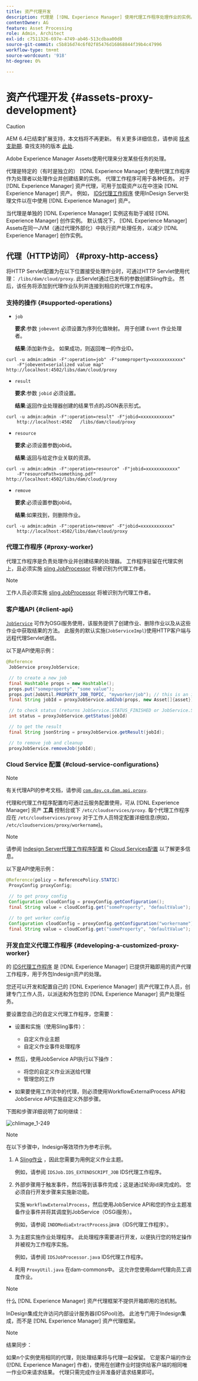 ```yaml
---
title: 资产代理开发
description: 代理是 [!DNL Experience Manager] 使用代理工作程序处理作业的实例。 了解如何配置 [!DNL Experience Manager] 代理、支持的操作、代理组件，以及如何开发自定义代理工作程序。
contentOwner: AG
feature: Asset Processing
role: Admin, Architect
exl-id: c7511326-697e-4749-ab46-513cdbaa00d8
source-git-commit: c5b816d74c6f02f85476d16868844f39b4c47996
workflow-type: tm+mt
source-wordcount: '918'
ht-degree: 0%

---
```


# 资产代理开发 {#assets-proxy-development}

>[!CAUTION]
>
>AEM 6.4已结束扩展支持，本文档将不再更新。 有关更多详细信息，请参阅 [技术支助期](https://helpx.adobe.com/cn/support/programs/eol-matrix.html). 查找支持的版本 [此处](https://experienceleague.adobe.com/docs/).

Adobe Experience Manager Assets使用代理来分发某些任务的处理。

代理是特定的（有时是独立的） [!DNL Experience Manager] 使用代理工作程序作为处理者以处理作业并创建结果的实例。 代理工作程序可用于各种任务。 对于 [!DNL Experience Manager] 资产代理，可用于加载资产以在中渲染 [!DNL Experience Manager] 资产。 例如， [IDS代理工作程序](indesign.md) 使用InDesign Server处理文件以在中使用 [!DNL Experience Manager] 资产。

当代理是单独的 [!DNL Experience Manager] 实例这有助于减轻 [!DNL Experience Manager] 创作实例。 默认情况下， [!DNL Experience Manager] Assets在同一JVM（通过代理外部化）中执行资产处理任务，以减少 [!DNL Experience Manager] 创作实例。

## 代理（HTTP访问） {#proxy-http-access}

将HTTP Servlet配置为在以下位置接受处理作业时，可通过HTTP Servlet使用代理： `/libs/dam/cloud/proxy`. 此Servlet通过已发布的参数创建Sling作业。 然后，该任务将添加到代理作业队列并连接到相应的代理工作程序。

### 支持的操作 {#supported-operations}

* `job`

   **要求**:参数 `jobevent` 必须设置为序列化值映射。 用于创建 `Event` 作业处理者。

   **结果**:添加新作业。 如果成功，则返回唯一的作业ID。

```shell
curl -u admin:admin -F":operation=job" -F"someproperty=xxxxxxxxxxxx"
    -F"jobevent=serialized value map" http://localhost:4502/libs/dam/cloud/proxy
```

* `result`

   **要求**:参数 `jobid` 必须设置。

   **结果**:返回作业处理器创建的结果节点的JSON表示形式。

```shell
curl -u admin:admin -F":operation=result" -F"jobid=xxxxxxxxxxxx"
    http://localhost:4502   /libs/dam/cloud/proxy
```

* `resource`

   **要求**:必须设置参数jobid。

   **结果**:返回与给定作业关联的资源。

```shell
curl -u admin:admin -F":operation=resource" -F"jobid=xxxxxxxxxxxx"
    -F"resourcePath=something.pdf" http://localhost:4502/libs/dam/cloud/proxy
```

* `remove`

   **要求**:必须设置参数jobid。

   **结果**:如果找到，则删除作业。

```shell
curl -u admin:admin -F":operation=remove" -F"jobid=xxxxxxxxxxxx"
    http://localhost:4502/libs/dam/cloud/proxy
```

### 代理工作程序 {#proxy-worker}

代理工作程序是负责处理作业并创建结果的处理器。 工作程序驻留在代理实例上，且必须实施 [sling JobProcessor](https://sling.apache.org/site/eventing-and-jobs.html) 将被识别为代理工作者。

>[!NOTE]
>
>工作人员必须实施 [sling JobProcessor](https://sling.apache.org/site/eventing-and-jobs.html) 将被识别为代理工作者。

### 客户端API {#client-api}

[`JobService`](https://helpx.adobe.com/experience-manager/6-4/sites/developing/using/reference-materials/javadoc/index.html) 可作为OSGi服务使用，该服务提供了创建作业、删除作业以及从这些作业中获取结果的方法。 此服务的默认实施(`JobServiceImpl`)使用HTTP客户端与远程代理Servlet通信。

以下是API使用示例：

```java
@Reference
 JobService proxyJobService;

 // to create a new job
 final Hashtable props = new Hashtable();
 props.put("someproperty", "some value");
 props.put(JobUtil.PROPERTY_JOB_TOPIC, "myworker/job"); // this is an identifier of the worker
 final String jobId = proxyJobService.addJob(props, new Asset[]{asset});

 // to check status (returns JobService.STATUS_FINISHED or JobService.STATUS_INPROGRESS)
 int status = proxyJobService.getStatus(jobId)

 // to get the result
 final String jsonString = proxyJobService.getResult(jobId);

 // to remove job and cleanup
 proxyJobService.removeJob(jobId);
```

### Cloud Service 配置 {#cloud-service-configurations}

>[!NOTE]
>
>有关代理API的参考文档，请参阅 [`com.day.cq.dam.api.proxy`](https://helpx.adobe.com/experience-manager/6-4/sites/developing/using/reference-materials/javadoc/com/day/cq/dam/commons/proxy/package-summary.html).

代理和代理工作程序配置均可通过云服务配置使用，可从 [!DNL Experience Manager] 资产 **工具** 控制台或下 `/etc/cloudservices/proxy`. 每个代理工作程序应在 `/etc/cloudservices/proxy` 对于工作人员特定配置详细信息(例如， `/etc/cloudservices/proxy/workername`)。

>[!NOTE]
>
>请参阅 [Indesign Server代理工作程序配置](indesign.md#configuring-the-proxy-worker-for-indesign-server) 和 [Cloud Services配置](../sites-developing/extending-cloud-config.md) 以了解更多信息。

以下是API使用示例：

```java
@Reference(policy = ReferencePolicy.STATIC)
 ProxyConfig proxyConfig;
 
 // to get proxy config
 Configuration cloudConfig = proxyConfig.getConfiguration();
 final String value = cloudConfig.get("someProperty", "defaultValue");

 // to get worker config
 Configuration cloudConfig = proxyConfig.getConfiguration("workername");
 final String value = cloudConfig.get("someProperty", "defaultValue");
```

### 开发自定义代理工作程序 {#developing-a-customized-proxy-worker}

的 [IDS代理工作程序](indesign.md) 是 [!DNL Experience Manager] 已提供开箱即用的资产代理工作程序，用于外包Indesign资产的处理。

您还可以开发和配置自己的 [!DNL Experience Manager] 资产代理工作人员，创建专门工作人员，以派送和外包您的 [!DNL Experience Manager] 资产处理任务。

要设置您自己的自定义代理工作程序，您需要：

* 设置和实施（使用Sling事件）：

   * 自定义作业主题
   * 自定义作业事件处理程序

* 然后，使用JobService API执行以下操作：

   * 将您的自定义作业派送给代理
   * 管理您的工作

* 如果要使用工作流中的代理，则必须使用WorkflowExternalProcess API和JobService API实施自定义外部步骤。

下图和步骤详细说明了如何继续：

![chlimage_1-249](assets/chlimage_1-249.png)

>[!NOTE]
>
>在以下步骤中，Indesign等效项作为参考示例。

1. A [Sling作业](https://sling.apache.org/site/eventing-and-jobs.html) ，因此您需要为用例定义作业主题。

   例如，请参阅 `IDSJob.IDS_EXTENDSCRIPT_JOB` IDS代理工作程序。

1. 外部步骤用于触发事件，然后等到该事件完成；这是通过轮询id来完成的。 您必须自行开发步骤来实施新功能。

   实施 `WorkflowExternalProcess`，然后使用JobService API和您的作业主题准备作业事件并将其调度到JobService（OSGi服务）。

   例如，请参阅 `INDDMediaExtractProcess`.java（IDS代理工作程序）。

1. 为主题实施作业处理程序。 此处理程序需要进行开发，以便执行您的特定操作并被视为工作程序实施。

   例如，请参阅 `IDSJobProcessor.java` IDS代理工作程序。

1. 利用 `ProxyUtil.java` 在dam-commons中。 这允许您使用dam代理向员工调度作业。

>[!NOTE]
>
>什么 [!DNL Experience Manager] 资产代理框架不提供开箱即用的池机制。
>
>InDesign集成允许访问内部设计服务器(IDSPool)池。 此池专门用于Indesign集成，而不是 [!DNL Experience Manager] 资产代理框架。

>[!NOTE]
>
>结果同步：
>
>如果n个实例使用相同的代理，则处理结果将与代理一起保留。 它是客户端的作业([!DNL Experience Manager] 作者)，使用在创建作业时提供给客户端的相同唯一作业ID来请求结果。 代理只需完成作业并准备好请求结果即可。
